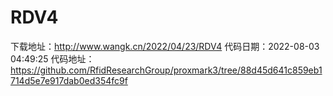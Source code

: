 # RDV4
下载地址：http://www.wangk.cn/2022/04/23/RDV4
代码日期：2022-08-03 04:49:25
代码地址：https://github.com/RfidResearchGroup/proxmark3/tree/88d45d641c859eb1714d5e7e917dab0ed354fc9f
